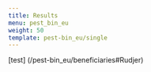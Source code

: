 ```yaml
---
title: Results
menu: pest_bin_eu
weight: 50
template: pest-bin_eu/single
---
```

[test] (/pest-bin_eu/beneficiaries#Rudjer)